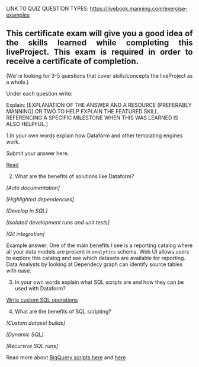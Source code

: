 
LINK TO QUIZ QUESTION TYPES: https://livebook.manning.com/exercise-examples

## <div style="text-align: justify"> This certificate exam will give you a good idea of the skills learned while completing this liveProject. This exam is required in order to receive a certificate of completion.</div>

(We're looking for 3-5 questions that cover skills/concepts the liveProject as a whole.)

Under each question write:

Explain: [EXPLANATION OF THE ANSWER AND A RESOURCE (PREFERABLY MANNING) OR TWO TO HELP EXPLAIN THE FEATURED SKILL. REFERENCING A SPECIFIC MILESTONE WHEN THIS WAS LEARNED IS ALSO HELPFUL.] 


1.In your own words explain how Dataform and other templating engines work.

Submit your answer here.

[Read](https://docs.dataform.co/introduction/how-dataform-works)



2. What are the benefits of solutions like Dataform?

_[Auto documentation]_

_[Highlighted dependencies]_

_[Develop in SQL]_

_[Isolated development runs and unit tests]_

_[Git integration]_

Example answer:
One of the main benefits I see is a reporting catalog where all your data models are present in `analytics` schema. Web UI allows users to explore this catalog and see which datasets are available for reporting.
Data Analysts by looking at Dependecy graph can identify source tables with ease.


3. In your own words explain what SQL scripts are and how they can be used with Dataform?

[Write custom SQL operations](https://docs.dataform.co/guides/operations)



4. What are the benefits of SQL scripting?

_[Custom dataset builds]_

_[Dynamic SQL]_

_[Recursive SQL runs]_

Read more about [BigQuery scripts here](https://cloud.google.com/bigquery/docs/reference/standard-sql/scripting)
and [here](https://towardsdatascience.com/sql-unit-testing-in-bigquery-here-is-a-tutorial-64fc7a6b377)


